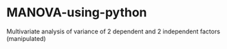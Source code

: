 # MANOVA-using-python
Multivariate analysis of variance of 2 dependent and 2 independent factors (manipulated)
